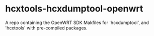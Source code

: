# hcxtools-hcxdumptool-openwrt
A repo containing the OpenWRT SDK Makfiles for 'hcxdumptool', and 'hcxtools' with pre-compiled packages.
